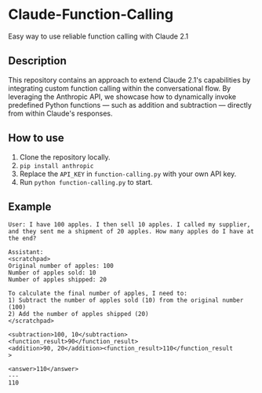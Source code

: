 # Claude-Function-Calling
Easy way to use reliable function calling with Claude 2.1

## Description
This repository contains an approach to extend Claude 2.1's capabilities by integrating custom function calling within the conversational flow. By leveraging the Anthropic API, we showcase how to dynamically invoke predefined Python functions — such as addition and subtraction — directly from within Claude's responses.

## How to use
1. Clone the repository locally.
2. `pip install anthropic`
3. Replace the `API_KEY` in `function-calling.py` with your own API key.
4. Run `python function-calling.py` to start. 

## Example
```
User: I have 100 apples. I then sell 10 apples. I called my supplier, and they sent me a shipment of 20 apples. How many apples do I have at the end?

Assistant:
<scratchpad>
Original number of apples: 100
Number of apples sold: 10  
Number of apples shipped: 20

To calculate the final number of apples, I need to:
1) Subtract the number of apples sold (10) from the original number (100) 
2) Add the number of apples shipped (20)
</scratchpad>

<subtraction>100, 10</subtraction><function_result>90</function_result>
<addition>90, 20</addition><function_result>110</function_result
>

<answer>110</answer>
---
110
```